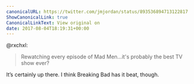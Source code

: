 ```yaml
---
canonicalURL: https://twitter.com/jmjordan/status/893536894713122817
ShowCanonicalLink: true
CanonicalLinkText: View original on
date: 2017-08-04T18:19:31+00:00
---
```

@rxchxl:

> Rewatching every episode of Mad Men…it's probably the best TV show ever?

It’s certainly up there. I think Breaking Bad has it beat, though.